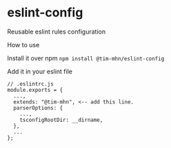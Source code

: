 # eslint-config

Reusable eslint rules configuration

How to use 

Install it over npm
`npm install @tim-mhn/eslint-config`

Add it in your eslint file 
```
// .eslintrc.js
module.exports = {
  ...,
  extends: "@tim-mhn", <-- add this line. 
  parserOptions: {
    ...,
    tsconfigRootDir: __dirname,
  },
  ...
};
```
